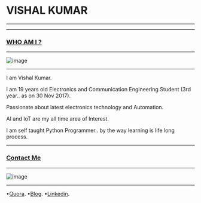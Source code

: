 # VISHAL KUMAR
-----------------



-----------------------------------------------------------------------------------

### [WHO AM I ?](#WhoamI)
----------------------------
![image](https://qph.fs.quoracdn.net/main-thumb-113402770-200-agpgpkvhzjjshtivxogrhwsfhnewqzno.jpeg)

-----
I am Vishal Kumar.

I am 19 years old Electronics and Communication Engineering Student (3rd year.. as on 30 Nov 2017).   

Passionate about latest electronics technology and Automation.

AI and IoT are my all time area of Interest.  

I am self taught Python Programmer.. by the way learning is life long process.  

------------------------------

### [Contact Me](#ContactMe)
------------------------------
![image](https://avatars2.githubusercontent.com/u/13533512?s=400&v=4)

------
 •[Quora](https://www.quora.com/profile/Vishal-566).
 •[Blog](https://simplypython.quora.com).
 •[Linkedin](https://www.linkedin.com/in/the-vishal).
